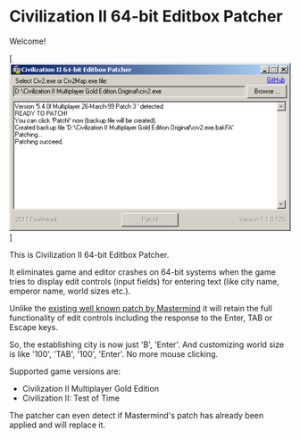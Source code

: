 # Civilization II 64-bit Editbox Patcher

Welcome!

[![Screenshot](https://github.com/FoxAhead/Civilization-II-64-bit-Editbox-Patcher/blob/master/Screenshot.png?raw=true "Screenshot")]

This is Civilization II 64-bit Editbox Patcher.

It eliminates game and editor crashes on 64-bit systems when the game tries to display edit controls (input fields) for entering text (like city name, emperor name, world sizes etc.).

Unlike the [existing well known patch by Mastermind](https://forums.civfanatics.com/threads/193215/
) it will retain the full functionality of edit controls including the response to the Enter, TAB or Escape keys.

So, the establishing city is now just 'B', 'Enter'. And customizing world size is like '100', 'TAB', '100', 'Enter'. No more mouse clicking.

Supported game versions are:
* Civilization II Multiplayer Gold Edition
* Civilization II: Test of Time

The patcher can even detect if Mastermind's patch has already been applied and will replace it.
